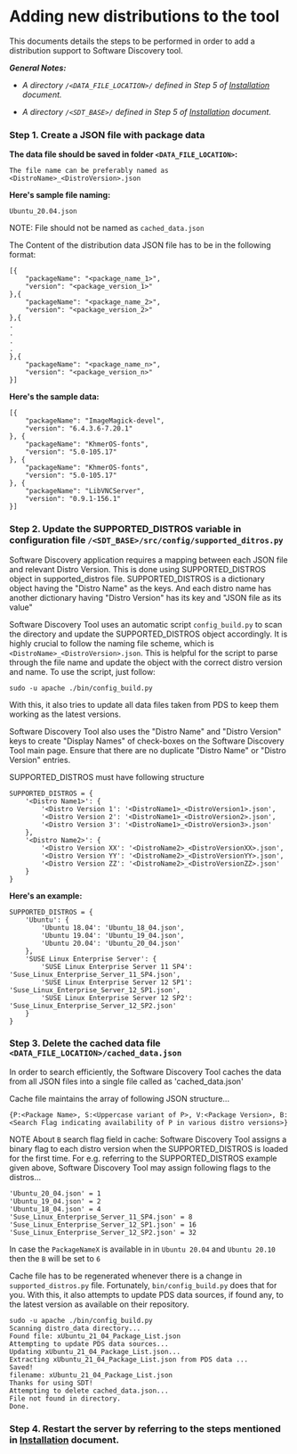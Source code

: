 # Adding new distributions to the tool

This documents details the steps to be performed in order to add a distribution support to Software Discovery tool.

_**General Notes:**_ 	

 * _A directory `/<DATA_FILE_LOCATION>/` defined in Step 5 of [Installation](Installation.md) document._

 * _A directory `/<SDT_BASE>/` defined in Step 5 of [Installation](Installation.md) document._

### Step 1. Create a JSON file with package data

**The data file should be saved in folder `<DATA_FILE_LOCATION>`:**

    The file name can be preferably named as <DistroName>_<DistroVersion>.json

**Here's sample file naming:**

    Ubuntu_20.04.json

NOTE: File should not be named as `cached_data.json`

The Content of the distribution data JSON file has to be in the following format:

```
[{
    "packageName": "<package_name_1>",
    "version": "<package_version_1>"
},{
    "packageName": "<package_name_2>",
    "version": "<package_version_2>"
},{
.
.
.
.
},{
    "packageName": "<package_name_n>",
    "version": "<package_version_n>"
}]
```

**Here's the sample data:**

```
[{
    "packageName": "ImageMagick-devel",
    "version": "6.4.3.6-7.20.1"
}, {
    "packageName": "KhmerOS-fonts",
    "version": "5.0-105.17"
}, {
    "packageName": "KhmerOS-fonts",
    "version": "5.0-105.17"
}, {
    "packageName": "LibVNCServer",
    "version": "0.9.1-156.1"
}]
```

### Step 2. Update the SUPPORTED_DISTROS variable in configuration file `/<SDT_BASE>/src/config/supported_ditros.py`
Software Discovery application requires a mapping between each JSON file and relevant Distro Version.  This is done using SUPPORTED_DISTROS object in supported_distros file.
SUPPORTED_DISTROS is a dictionary object having the "Distro Name" as the keys.  And each distro name has another dictionary having "Distro Version" has its key and "JSON file as its value"

Software Discovery Tool uses an automatic script `config_build.py` to scan the directory and update the SUPPORTED_DISTROS object accordingly. It is highly crucial to follow the naming file scheme,
which is `<DistroName>_<DistroVersion>.json`. This is helpful for the script to parse through the file name and update the object with the correct distro version and name.
To use the script, just follow:
```
sudo -u apache ./bin/config_build.py
```
With this, it also tries to update all data files taken from PDS to keep them working as the latest versions.

Software Discovery Tool also uses the "Distro Name" and "Distro Version" keys to create "Display Names" of check-boxes on the Software Discovery Tool main page.  Ensure that there are no duplicate
"Distro Name" or "Distro Version" entries.

SUPPORTED_DISTROS must have following structure
```
SUPPORTED_DISTROS = {
    '<Distro Name1>': {
        '<Distro Version 1': '<DistroName1>_<DistroVersion1>.json',
        '<Distro Version 2': '<DistroName1>_<DistroVersion2>.json',
        '<Distro Version 3': '<DistroName1>_<DistroVersion3>.json'
    },
    '<Distro Name2>': {
        '<Distro Version XX': '<DistroName2>_<DistroVersionXX>.json',
        '<Distro Version YY': '<DistroName2>_<DistroVersionYY>.json',
        '<Distro Version ZZ': '<DistroName2>_<DistroVersionZZ>.json'
    }
}
```

**Here's an example:**
```
SUPPORTED_DISTROS = {
    'Ubuntu': {
        'Ubuntu 18.04': 'Ubuntu_18_04.json',
        'Ubuntu 19.04': 'Ubuntu_19_04.json',
        'Ubuntu 20.04': 'Ubuntu_20_04.json'
    }, 
    'SUSE Linux Enterprise Server': {
        'SUSE Linux Enterprise Server 11 SP4': 'Suse_Linux_Enterprise_Server_11_SP4.json',
        'SUSE Linux Enterprise Server 12 SP1': 'Suse_Linux_Enterprise_Server_12_SP1.json',
        'SUSE Linux Enterprise Server 12 SP2': 'Suse_Linux_Enterprise_Server_12_SP2.json'
    }
}
```

### Step 3. Delete the cached data file `<DATA_FILE_LOCATION>/cached_data.json`
In order to search efficiently, the Software Discovery Tool caches the data from all JSON files into a single file called as 'cached_data.json'

Cache file maintains the array of following JSON structure...

`{P:<Package Name>, S:<Uppercase variant of P>, V:<Package Version>, B: <Search Flag indicating availability of P in various distro versions>}`

NOTE About `B` search flag field in cache:  Software Discovery Tool assigns a binary flag to each distro version when the SUPPORTED_DISTROS is loaded for the first time.  For e.g. referring to the SUPPORTED_DISTROS example given above,
Software Discovery Tool may assign following flags to the distros...
```
'Ubuntu_20_04.json' = 1
'Ubuntu_19_04.json' = 2
'Ubuntu_18_04.json' = 4
'Suse_Linux_Enterprise_Server_11_SP4.json' = 8
'Suse_Linux_Enterprise_Server_12_SP1.json' = 16
'Suse_Linux_Enterprise_Server_12_SP2.json' = 32
```
In case the `PackageNameX` is available in in `Ubuntu 20.04` and `Ubuntu 20.10` then the `B` will be set to `6`

Cache file has to be regenerated whenever there is a change in `supported_distros.py` file. Fortunately, `bin/config_build.py` does that for you. With this, it also attempts to update PDS data sources, if found any, to the latest version as available on their repository.
```
sudo -u apache ./bin/config_build.py
Scanning distro_data directory...
Found file: xUbuntu_21_04_Package_List.json
Attempting to update PDS data sources...
Updating xUbuntu_21_04_Package_List.json...
Extracting xUbuntu_21_04_Package_List.json from PDS data ...
Saved!
filename: xUbuntu_21_04_Package_List.json
Thanks for using SDT!
Attempting to delete cached_data.json...
File not found in directory.
Done.
```
### Step 4. Restart the server by referring to the steps mentioned in [Installation](Installation.md) document.
